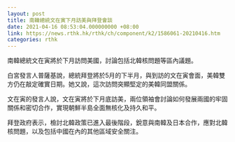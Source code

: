```yaml
---
layout: post
title: 南韓總統文在寅下月訪美與拜登會談　
date: 2021-04-16 08:53:04.000000000 +08:00
link: https://news.rthk.hk/rthk/ch/component/k2/1586061-20210416.htm
categories: rthk
---
```


南韓總統文在寅將於下月訪問美國，討論包括北韓核問題等區內議題。

白宮發言人普薩基說，總統拜登將於5月的下半月，與到訪的文在寅會面，美韓雙方仍在敲定確實日期。她又說，這次訪問突顯堅定的美韓同盟關係。

文在寅的發言人說，文在寅將於下月底訪美，兩位領袖會討論如何發展兩國的牢固關係和密切合作，實現朝鮮半島全面無核化及持久和平。

拜登政府表示，檢討北韓政策已進入最後階段，銳意與南韓及日本合作，應對北韓核問題，以及包括中國在內的其他區域安全關注。
